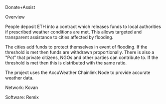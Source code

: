 Donate+Assist

Overview

People deposit ETH into a contract which releases funds to local authorities if prescribed weather conditions are met. This allows targeted and transparent assistance to cities affected by flooding.

The cities add funds to protect themselves in event of flooding. If the threshold is met then funds are withdrawn proportionally. There is also a "Pot" that private citizens, NGOs and other parties can contribute to. If the threshold is met then this is distributed with the same ratio.

The project uses the AccuWeather Chainlink Node to provide accurate weather data.

Network: Kovan

Software: Remix

